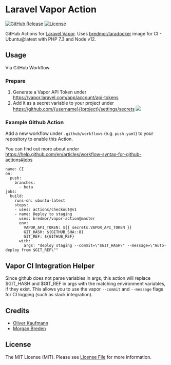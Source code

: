 # Laravel Vapor Action

[![GitHub Release][ico-release]][link-github-release]
[![License][ico-license]](LICENSE)

GitHub Actions for [Laravel Vapor](https://docs.vapor.build/1.0/introduction.html#requirements). Uses [bredmor/laradocker](https://github.com/bredmor/laradocker) image for CI - Ubuntu@latest with PHP 7.3 and Node v12.

## Usage

Via GitHub Workflow

### Prepare
1. Generate a Vapor API Token under https://vapor.laravel.com/app/account/api-tokens
2. Add it as a secret variable to your project under https://github.com/{username}/{project}/settings/secrets
![](docs/github-secrets.png)

### Example Github Action

Add a new workflow under `.github/workflows` (e.g. `push.yaml`) to your repository to enable this Action.

You can find out more about under https://help.github.com/en/articles/workflow-syntax-for-github-actions#jobs

```
name: CI
on:
  push:
    branches:
      - beta
jobs:
  build:
    runs-on: ubuntu-latest
    steps:
    - uses: actions/checkout@v1
    - name: Deploy to staging
      uses: bredmor/vapor-action@master
      env:
        VAPOR_API_TOKEN: ${{ secrets.VAPOR_API_TOKEN }}
        GIT_HASH: ${GITHUB_SHA::8}
        GIT_REF: ${GITHUB_REF}
      with:
        args: "deploy staging --commit=\"$GIT_HASH\" --message=\"Auto-deploy from $GIT_REF\""
```

## Vapor CI Integration Helper
Since github does not parse variables in args, this action will replace $GIT_HASH and $GIT_REF in args with the matching environment variables, if they exist. This allows you to use the vapor `--commit` and `--message` flags for CI logging (such as slack integration).

## Credits

* [Oliver Kaufmann](https://github.com/okaufmann)
* [Morgan Breden](https://github.com/bredmor)

## License

The MIT License (MIT). Please see [License File](LICENSE) for more information.

[ico-release]: https://img.shields.io/github/tag/bredmor/vapor-action.svg
[ico-license]: https://img.shields.io/badge/license-MIT-brightgreen.svg
[link-github-release]: https://github.com/bredmor/vapor-action/releases
